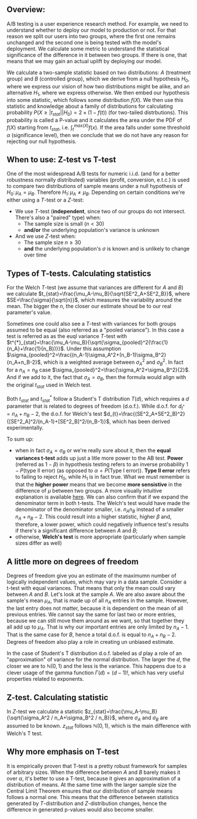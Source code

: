 ## Overview:
A/B testing is a user experience research method. For example, we need to understand whether to deploy our model to production or not. For that reason we split our users into two groups, where the first one remains unchanged and the second one is being tested with the model's deployment. We calculate some metric to understand the statistical significance of the difference in it between two groups. If there is one, that means that we may gain an actual uplift by deploying our model. 

We calculate a two-sample statistic based on two distributions: $A$ (treatment group) and $B$ (controlled group), which we derive from a null hypothesis $H_0$, where we express our vision of how two distributions might be alike, and an alternative $H_1$, where we express otherwise. We then embed our hypothesis into some statistic, which follows some distribution $f(X)$. We then use this statistic and knowledge about a family of distributions for calculating probability $P(X\geq |t_{stat}| | H_0)=2\times(1-f(t))$ (for two-tailed distrbutions). This probability is called a P-value and it calculates the area under the PDF of $f(X)$ starting from $t_{stat}$, i.e. $\int_t^{max(X)}f(x)$. If the area falls under some threshold $\alpha$ (significance level), then we conclude that we do not have any reason for rejecting our null hypothesis. 

## When to use: Z-test vs T-test
One of the most widespread A/B tests for numeric i.i.d. (and for a better robustness normally distributed) variables (profit, conversion, e.t.c.) is used to compare two distributions of sample means under a null hypothesis of $H_0: \, \mu_A=\mu_B$. Therefore $H_1: \, \mu_A\neq\mu_B$. Depending on certain conditions we're either using a $T$-test or a $Z$-test: 
* We use $T$-test (**independent**, since two of our groups do not intersect. There's also a "paired" type) when:
    * The sample size is small ($n\lt30$)
    * **and/or** the underlying population's variance is unknown
* And we use $Z$-test when:
    * The sample size $n\geq30$
    * **and** the underlying population's $\sigma$ is known and is unlikely to change over time

## Types of T-tests. Calculating statistics
For the Welch $T$-test (we assume that variances are different for $A$ and $B$) we calculate $t_{stat}=\frac{\mu_A-\mu_B}{\sqrt{SE^2_A+SE^2_B}}$, where $SE=\frac{\sigma}{\sqrt{n}}$, which measures the variability around the mean. The bigger the $n$, the closer our estimate shoud be to our real parameter's value.

Sometimes one could also see a $T$-test with variances for both groups assumed to be equal (also referred as a "pooled variance"). In this case a test is referred as as the euql variance $T$-test with $t^{*}_{stat}=\frac{\mu_A-\mu_B}{\sqrt{\sigma_{pooled}^2(\frac{1}{n_A}+\frac{1}{n_B})}}$. Under this assumption $\sigma_{pooled}^2=\frac{(n_A-1)\sigma_A^2+(n_B-1)\sigma_B^2}{n_A+n_B-2}$, which is a weighted average between $\sigma^2_A$ and $\sigma^2_B$. In fact for a $n_A=n_B$ case $\sigma_{pooled}^2=\frac{\sigma_A^2+\sigma_B^2}{2}$. And if we add to it, the fact that $\sigma_A=\sigma_B$, then the formula would align with the original $t_{stat}$ used in Welch test.

Both $t_{stat}$ and $t^{*}_{stat}$ follow a Student's T distribution $T(d)$, which requires a $d$ parameter that is related to degrees of freedom (d.o.f.). While d.o.f. for $d_{t^{*}}=n_A+n_B-2$, the d.o.f. for Welch's test $d_{t}=\frac{(SE^2_A+SE^2_B)^2}{[SE^2_A]^2/(n_A-1)+[SE^2_B]^2/(n_B-1)}$, which has been derived experimentally.

To sum up: 
* when in fact $\sigma_A=\sigma_B$ or we're really sure about it, then the **equal variances t-test** adds up just a litle more power to the AB test. **Power** (referred as $1-\beta$) in hypothesis testing refers to an inverse probability $1-P(\text{type II error})$ (as opposed to $\alpha=P(\text{Type I error})$). **Type II error** refers to failing to reject $H_0$, while $H_1$ is in fact true. What we must remember is that the **higher power** means that we become **more sensistive** in the difference of $\mu$ between two groups. A more visually intuitive explanation is available [here](https://online.stat.psu.edu/stat415/lesson/25/25.1). We can also confirm that if we expand the denominator term in both t-tests. The Welch's test would have made the denominator of the denominator smaller, i.e. ${n_An_B}$ instead of a smaller ${n_A+n_B-2}$. This could result into a higher statistic, higher $\beta$ and, therefore, a lower power, which could negatively influence test's results if there's a significant difference between $A$ and $B$;
* otherwise, **Welch's test** is more appropriate (particularly when sample sizes differ as well)

## A little more on degrees of freedom
Degrees of freedom give you an estimate of the maximumn number of logically independent values, which may vary in a data sample. Consider a t-test with equal variances. That means that only the mean could vary between $A$ and $B$. Let's look at the sample $A$. We are also aware about the sample's mean $\mu_A$, that is made up of all $n_A$ entries in the sample. However, the last entry does not matter, because it is dependent on the mean of all previous entries. We cannot say the same for last two or more entries, because we can still move them around as we want, so that together they all add up to $\mu_A$. That is why our important entries are only limited by $n_A-1$. That is the same case for $B$, hence a total d.o.f. is equal to $n_A+n_B-2$. Degrees of freedom also play a role in creating un unbiased estimate. 

In the case of Student's T distribution d.o.f. labeled as $d$ play a role of an "approximation" of variance for the normal distribution. The larger the $d$, the closer we are to $\mathbb{N}(0, 1)$ and the less is the variance. This happens due to a clever usage of the gamma function $\Gamma(d)=(d-1)!$, which has very useful properties related to exponents.

## Z-test. Calculating statistic
In $Z$-test we calculate a statistic $z_{stat}=\frac{\mu_A-\mu_B}{\sqrt{\sigma_A^2 / n_A+\sigma_B^2 / n_B}}$, where $\sigma_A$ and $\sigma_B$ are assumed to be known. $z_{stat}$ follows $\mathbb{N}(0, 1)$, which is the main difference with Welch's T test.

## Why more emphasis on T-test
It is empirically proven that T-test is a pretty robust framework for samples of arbitrary sizes. When the difference between $A$ and $B$ barely makes it over $\alpha$, it's better to use a T-test, because it gives an approximation of a distribution of means. At the same time with the larger sample size the Central Limit Theorem ensures that our distribution of sample means follows a normal one. This means that the difference between statistics generated by $T$-distribution and $Z$-distribution changes, hence the difference in generated p-values would also become smaller.